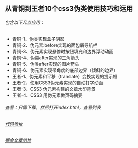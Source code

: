 
## 从青铜到王者10个css3伪类使用技巧和运用
###### 包含以下几点应用：

* 青铜-1、伪类实现盒子阴影
* 青铜-2、伪元素:before实现的面包屑导航栏
* 青铜-3、伪元素实现悬停时按钮填充和边界浮动动画
* 青铜-4、伪类after实现的三角箭头
* 青铜-5、伪类after实现的图片箭头
* 青铜-6、伪元素实现带角度的底部边界（倾斜的边界）
* 王者-1、伪元素和平移（translate）变换实现的提示框
* 王者-2、使用CSS3伪元素实现的自动打字动画
* 王者-3、CSS3 伪元素构建的文章水印背景
* 王者-4、CSS3 用伪元素做页码摘要

###### 查看：只需下载，然后打开index.html，查看列表

###### [代码地址](https://github.com/HongqingCao/My-Code/tree/master/Pseudo-classes)

###### [掘金文章地址](https://juejin.im/post/5b6d0c5cf265da0f504a837f)

